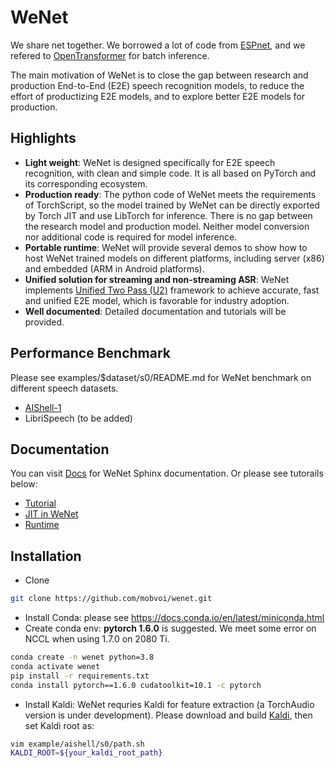 # WeNet

We share net together.
We borrowed a lot of code from [ESPnet](https://github.com/espnet/espnet),
and we refered to [OpenTransformer](https://github.com/ZhengkunTian/OpenTransformer/blob/master/otrans/recognizer.py)
for batch inference.

The main motivation of WeNet is to close the gap between research and production End-to-End (E2E) speech recognition models,
to reduce the effort of productizing E2E models, and to explore better E2E models for production.

## Highlights

* **Light weight**: WeNet is designed specifically for E2E speech recognition,
  with clean and simple code. It is all based on PyTorch and its corresponding ecosystem.
* **Production ready**: The python code of WeNet meets the requirements of TorchScript,
  so the model trained by WeNet can be directly exported by Torch JIT and use LibTorch for inference.
  There is no gap between the research model and production model.
  Neither model conversion nor additional code is required for model inference.
* **Portable runtime**: WeNet will provide several demos to show how to host WeNet trained models
  on different platforms, including server (x86) and embedded (ARM in Android platforms).
* **Unified solution for streaming and non-streaming ASR**: WeNet implements [Unified Two Pass (U2)](https://arxiv.org/pdf/2012.05481.pdf)
  framework to achieve accurate, fast and unified E2E model, which is favorable for industry adoption.
* **Well documented**: Detailed documentation and tutorials will be provided.

## Performance Benchmark

Please see examples/$dataset/s0/README.md for WeNet benchmark on different speech datasets.
* [AIShell-1](examples/aishell/s0/README.md)
* LibriSpeech (to be added)

## Documentation

You can visit [Docs](https://mobvoi.github.io/wenet/) for WeNet Sphinx documentation. Or please see tutorails below:
* [Tutorial](docs/tutorial.md)
* [JIT in WeNet](docs/jit_in_wenet.md)
* [Runtime](docs/runtime.md)

## Installation

- Clone
``` sh
git clone https://github.com/mobvoi/wenet.git
```

- Install Conda: please see https://docs.conda.io/en/latest/miniconda.html
- Create conda env: **pytorch 1.6.0** is suggested. We meet some error on NCCL when using 1.7.0 on 2080 Ti.

``` sh
conda create -n wenet python=3.8
conda activate wenet
pip install -r requirements.txt
conda install pytorch==1.6.0 cudatoolkit=10.1 -c pytorch
```

- Install Kaldi: WeNet requries Kaldi for feature extraction (a TorchAudio version is under development).
  Please download and build [Kaldi](https://github.com/kaldi-asr/kaldi), then set Kaldi root as:

``` sh
vim example/aishell/s0/path.sh
KALDI_ROOT=${your_kaldi_root_path}
```
